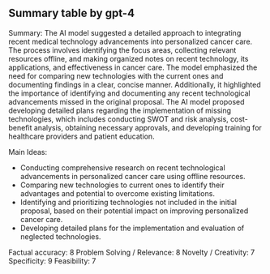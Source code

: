 ## Summary table by gpt-4
Summary: 
The AI model suggested a detailed approach to integrating recent medical technology advancements into personalized cancer care. The process involves identifying the focus areas, collecting relevant resources offline, and making organized notes on recent technology, its applications, and effectiveness in cancer care. The model emphasized the need for comparing new technologies with the current ones and documenting findings in a clear, concise manner. Additionally, it highlighted the importance of identifying and documenting any recent technological advancements missed in the original proposal. The AI model proposed developing detailed plans regarding the implementation of missing technologies, which includes conducting SWOT and risk analysis, cost-benefit analysis, obtaining necessary approvals, and developing training for healthcare providers and patient education.

Main Ideas: 
- Conducting comprehensive research on recent technological advancements in personalized cancer care using offline resources.
- Comparing new technologies to current ones to identify their advantages and potential to overcome existing limitations.
- Identifying and prioritizing technologies not included in the initial proposal, based on their potential impact on improving personalized cancer care.
- Developing detailed plans for the implementation and evaluation of neglected technologies.

Factual accuracy: 8
Problem Solving / Relevance: 8
Novelty / Creativity: 7
Specificity: 9
Feasibility: 7